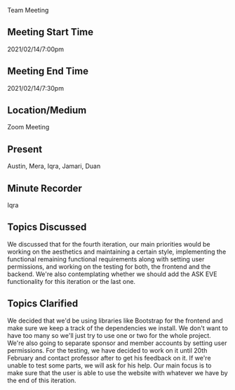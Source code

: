 Team Meeting 

## Meeting Start Time
 
2021/02/14/7:00pm
 
## Meeting End Time
 
2021/02/14/7:30pm
 
## Location/Medium
 
Zoom Meeting
 
## Present
 
Austin, Mera, Iqra, Jamari, Duan
 
## Minute Recorder
Iqra

## Topics Discussed
We discussed that for the fourth iteration, our main priorities would be working on the aesthetics and maintaining a certain style, implementing the functional remaining functional requirements along with setting user permissions, and working on the testing for both, the frontend and the backend. We're also contemplating whether we should add the ASK EVE functionality for this iteration or the last one.


## Topics Clarified
We decided that we'd be using libraries like Bootstrap for the frontend and make sure we keep a track of the dependencies we install. We don't want to have too many so we'll just try to use one or two for the whole project. We're also going to separate sponsor and member accounts by setting user permissions. For the testing, we have decided to work on it until 20th February and contact professor after to get his feedback on it. If we're unable to test some parts, we will ask for his help. Our main focus is to make sure that the user is able to use the website with whatever we have by the end of this iteration. 
